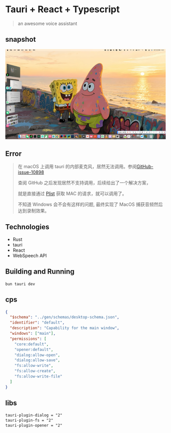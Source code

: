 # Tauri + React + Typescript

> an awesome voice assistant


## snapshot

![Record](./docs/Fromsko_2025-08-10_18-02-25.webp)

## Error

> 在 macOS 上调用 tauri 的内部麦克风，居然无法调用。参阅[GitHub-issue-10898](https://github.com/tauri-apps/tauri/issues/10898)
> 
> 查阅 GitHub 之后发现居然不支持调用，后续给出了一个解决方案，
>
> 就是直接通过 [Plist](./src-tauri/Info.plist) 获取 MAC 的请求，就可以调用了。
> 
> 不知道 Windows 会不会有这样的问题, 最终实现了 MacOS 捕获音频然后达到录制效果。

## Technologies

- Rust
- tauri
- React
- WebSpeech API

## Building and Running

```shell
bun tauri dev
```

## cps

```json
{
  "$schema": "../gen/schemas/desktop-schema.json",
  "identifier": "default",
  "description": "Capability for the main window",
  "windows": ["main"],
  "permissions": [
    "core:default",
    "opener:default",
    "dialog:allow-open",
    "dialog:allow-save",
    "fs:allow-write",
    "fs:allow-create",
    "fs:allow-write-file"
  ]
}
```

## libs

```shell
tauri-plugin-dialog = "2"
tauri-plugin-fs = "2"
tauri-plugin-opener = "2"
```